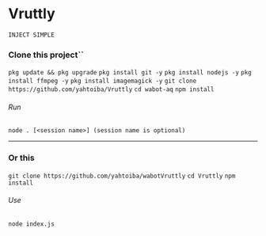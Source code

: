 # Vruttly
`INJECT SIMPLE`

### Clone this project``
``pkg update && pkg upgrade``
``pkg install git -y``
``pkg install nodejs -y``
``pkg install ffmpeg -y``
``pkg install imagemagick -y``
``git clone https://github.com/yahtoiba/Vruttly``
``cd wabot-aq``
``npm install``

###### Run
``node . [<session name>] (session name is optional)``

---------

### Or this
``git clone https://github.com/yahtoiba/wabotVruttly``
``cd Vruttly``
``npm install``

###### Use
``node index.js``
